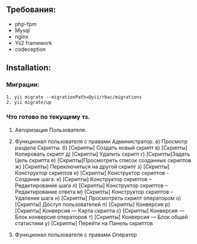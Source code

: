 ## Требования:

* php-fpm
* Mysql
* nginx
* Yii2 framework
* codeception

## Installation:

### Миграции:
    1. yii migrate --migrationPath=@yii/rbac/migrations
    2. yii migrate/up

### Что готово по текущему тз.

1. Авторизация Пользователя.
2. Функционал пользователя с правами Администратор.
    a) Просмотр раздела Скрипты.
    б) [Скрипты] Создать новый скрипт
    в) [Скрипты] Копировать скрипт
    д) [Скрипты] Удалить скрипт
    г) [Скрипты]Задать Цель
       скрипта
    e) [Скрипты]Просмотреть список созданных скриптов
    ж) [Скрипты] Переключиться на другой скрипт
    з) [Скрипты] Конструктор скриптов
    и) [Скрипты] Конструктор скриптов - Создание шага.
    к) [Скрипты] Конструктор скриптов – Редактирование шага
    л) [Скрипты] Конструктор скриптов – Редактирование ответа
    м) [Скрипты] Конструктор скриптов – Удаление шага
    н) [Скрипты] Просмотреть скрипт оператором
    о) [Скрипты] Доступ пользователей
    п) [Скрипты] Конверсия
    р) [Скрипты] Конверсия — Карта скрипта
    c) [Скрипты] Конверсия — Блок конверсия операторов
    т) [Скрипты] Конверсия — Блок общей статистики
    у) [Скрипты] Перейти на Панель скриптов

3. Функционал пользователя с правами Оператор